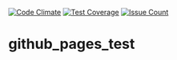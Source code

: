 [![Code Climate](https://codeclimate.com/github/githubakk1/github_pages_test/badges/gpa.svg)](https://codeclimate.com/github/githubakk1/github_pages_test)
[![Test Coverage](https://codeclimate.com/github/githubakk1/github_pages_test/badges/coverage.svg)](https://codeclimate.com/github/githubakk1/github_pages_test/coverage)
[![Issue Count](https://codeclimate.com/github/githubakk1/github_pages_test/badges/issue_count.svg)](https://codeclimate.com/github/githubakk1/github_pages_test)
# github_pages_test

